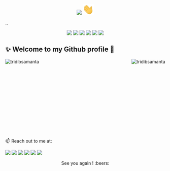 <p align="center">
<img src = "https://img.shields.io/badge/Hey-Visitor%20!-brightgreen"> <img src="https://github.com/tridibsamanta/tridibsamanta/blob/main/wave.gif" width="35px"><br>
</p>
..

<p align="center"> 
<img src="https://cdn3.iconfinder.com/data/icons/merry-flat-christmas/639/_9-512.png" width="50px">
 <img src="https://cdn1.iconfinder.com/data/icons/christmas-yellow/60/030_-_Holly-512.png" width="50px">
<img src="https://cdn1.iconfinder.com/data/icons/santa-emojis/60/013_-_santa_christmas_emoji_party_excited-512.png" width="50px">
<img src="https://cdn1.iconfinder.com/data/icons/flat-christmas-icons-1/75/_merry_christmas-512.png" width="50px">
<img src="https://cdn1.iconfinder.com/data/icons/christmas-flat-4/58/006_-_Present-512.png" width="50px">
<img src="https://cdn1.iconfinder.com/data/icons/christmas-ultra-color/60/005_-_Bell-512.png" width="50px">
</p>


## ✨ Welcome to my Github profile :handshake: 

<!--
<p align="center">
<img src = "https://github.com/tridibsamanta/tridibsamanta/blob/main/Assets/linkedin.png" width="35px"><br/>
 </p>
-->

<img align="left" src="https://github-readme-stats.vercel.app/api?username=tridibsamanta&show_icons=true&theme=dracula" alt="tridibsamanta">

<img align="right" src="https://github-readme-stats.vercel.app/api/top-langs/?username=tridibsamanta&theme=dracula" alt="tridibsamanta"><br/><br/><br/><br/><br/>

<br/><br/><br/><br/><br/><br/><br/><br/>


📫 Reach out to me at: <br/>

[<img src="https://cdn4.iconfinder.com/data/icons/colorful-guache-social-media-logos-1/159/social-media_linkedin-512.png" width="40">](https://www.linkedin.com/in/tridib-samanta98/) 
[<img src="https://cdn4.iconfinder.com/data/icons/socialcones/508/Quora-256.png" width="40">](https://www.quora.com/profile/Tridib-Samanta-2)
[<img src="https://cdn3.iconfinder.com/data/icons/colorful-guache-social-media-logos-1/159/social-media_GitHub-512.png" width="40">](https://github.com/tridibsamanta)
[<img src="https://cdn4.iconfinder.com/data/icons/colorful-guache-social-media-logos-1/155/social-media_instagram-black-512.png" width="40">](https://www.instagram.com/tridib_samanta/)
[<img src="https://cdn2.iconfinder.com/data/icons/colorful-guache-social-media-logos-1/155/social-media_twitter-512.png" width="40">](https://twitter.com/tridib_samanta)
[<img src="https://cdn3.iconfinder.com/data/icons/colorful-guache-social-media-logos-1/159/social-media_web-512.png" width="40">](https://tridib2003.netlify.app/)

<p align="center">
See you again ! :beers:
</p>

<!--
**tridibsamanta/tridibsamanta** is a ✨ _special_ ✨ repository because its `README.md` (this file) appears on your GitHub profile.

Here are some ideas to get you started:

- 🔭 I’m currently working on ...
- 🌱 I’m currently learning ...
- 👯 I’m looking to collaborate on ...
- 🤔 I’m looking for help with ...
- 💬 Ask me about ...

- 😄 Pronouns: ...
- ⚡ Fun fact: ...
-->
